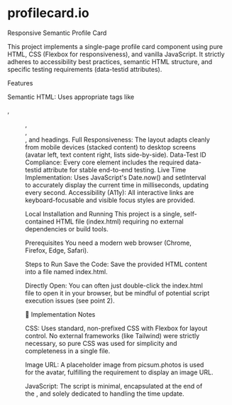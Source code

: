 # profilecard.io
Responsive Semantic Profile Card

This project implements a single-page profile card component using pure HTML, CSS (Flexbox for responsiveness), and vanilla JavaScript. It strictly adheres to accessibility best practices, semantic HTML structure, and specific testing requirements (data-testid attributes).

Features

Semantic HTML: Uses appropriate tags like <article>, <figure>, <nav>, <section>, and headings.
Full Responsiveness: The layout adapts cleanly from mobile devices (stacked content) to desktop screens (avatar left, text content right, lists side-by-side).
Data-Test ID Compliance: Every core element includes the required data-testid attribute for stable end-to-end testing.
Live Time Implementation: Uses JavaScript's Date.now() and setInterval to accurately display the current time in milliseconds, updating every second.
Accessibility (A11y): All interactive links are keyboard-focusable and visible focus styles are provided.

Local Installation and Running
This project is a single, self-contained HTML file (index.html) requiring no external dependencies or build tools.

Prerequisites
You need a modern web browser (Chrome, Firefox, Edge, Safari).

Steps to Run
Save the Code: Save the provided HTML content into a file named index.html.


Directly Open:
You can often just double-click the index.html file to open it in your browser, but be mindful of potential script execution issues (see point 2).

📝 Implementation Notes

CSS: Uses standard, non-prefixed CSS with Flexbox for layout control. No external frameworks (like Tailwind) were strictly necessary, so pure CSS was used for simplicity and completeness in a single file.

Image URL: A placeholder image from picsum.photos is used for the avatar, fulfilling the requirement to display an image URL.

JavaScript: The script is minimal, encapsulated at the end of the <body>, and solely dedicated to handling the time update.
